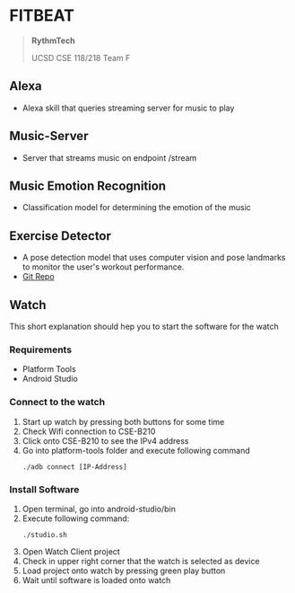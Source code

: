 # FITBEAT
> **RythmTech**
> 
> UCSD CSE 118/218 Team F

## Alexa
- Alexa skill that queries streaming server for music to play

## Music-Server
- Server that streams music on endpoint /stream

## Music Emotion Recognition
- Classification model for determining the emotion of the music

## Exercise Detector
- A pose detection model that uses computer vision and pose landmarks to monitor the user's workout performance.
- [Git Repo](https://github.com/randaldong/Workout-Detector.git)

## Watch
This short explanation should hep you to start the software for the watch

### Requirements
- Platform Tools
- Android Studio

### Connect to the watch
1. Start up watch by pressing both buttons for some time
2. Check Wifi connection to CSE-B210
3. Click onto CSE-B210 to see the IPv4 address
4. Go into platform-tools folder and execute following command
   ```
   ./adb connect [IP-Address]
   ```

### Install Software
1. Open terminal, go into android-studio/bin
2. Execute following command:
   ```
   ./studio.sh
   ```
3. Open Watch Client project
4. Check in upper right corner that the watch is selected as device
5. Load project onto watch by pressing green play button
6. Wait until software is loaded onto watch
